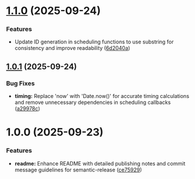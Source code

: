 # [1.1.0](https://github.com/emmalevesque/use-clock-source/compare/v1.0.1...v1.1.0) (2025-09-24)


### Features

* Update ID generation in scheduling functions to use substring for consistency and improve readability ([6d2040a](https://github.com/emmalevesque/use-clock-source/commit/6d2040ae5284666c1277ef79bf2132d755219bee))

## [1.0.1](https://github.com/emmalevesque/use-clock-source/compare/v1.0.0...v1.0.1) (2025-09-24)


### Bug Fixes

* **timing:** Replace 'now' with 'Date.now()' for accurate timing calculations and remove unnecessary dependencies in scheduling callbacks ([a29978c](https://github.com/emmalevesque/use-clock-source/commit/a29978ccecb58a35f5b005e91f95cd8f24162598))

# 1.0.0 (2025-09-23)


### Features

* **readme:** Enhance README with detailed publishing notes and commit message guidelines for semantic-release ([ce75929](https://github.com/emmalevesque/use-clock-source/commit/ce75929a91423c2caaee1a29ca8c105bdfa5d013))
